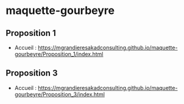 # maquette-gourbeyre
## Proposition 1
- Accueil : https://mgrandieresakadconsulting.github.io/maquette-gourbeyre/Proposition_1/index.html  

## Proposition 3
- Accueil : https://mgrandieresakadconsulting.github.io/maquette-gourbeyre/Proposition_3/index.html  
